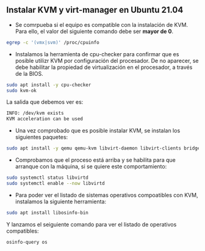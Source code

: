 ## Instalar KVM y virt-manager en Ubuntu 21.04  

- Se comrpueba si el equipo es compatible con la instalación de KVM. Para ello, el valor del siguiente comando debe ser **mayor de 0**.
```bash
egrep -c '(vmx|svm)' /proc/cpuinfo
```
- Instalamos la herramienta de cpu-checker para confirmar que es posible utilizr KVM por configuración del procesador. De no aparecer, se debe habilitar la propiedad de virtualización en el procesador, a través de la BIOS.
```bash
sudo apt install -y cpu-checker
sudo kvm-ok
```
La salida que debemos ver es:
```bash
INFO: /dev/kvm exists
KVM acceleration can be used
```
- Una vez comprobado que es posible instalar KVM, se instalan los siguientes paquetes:
```bash
sudo apt install -y qemu qemu-kvm libvirt-daemon libvirt-clients bridge-utils virt-manager
```

- Comprobamos que el proceso está arriba y se habilita para que arranque con la máquina, si se quiere este comportamiento:
```bash
sudo systemctl status libvirtd
sudo systemctl enable --now libvirtd
```
- Para poder ver el listado de sistemas operativos compoatibles con KVM, instalamos la siguiente herramienta:
```bash
sudo apt install libosinfo-bin
```
Y lanzamos el seiguiente comando para ver el listado de operativos compatibles:
```bash
osinfo-query os
```


